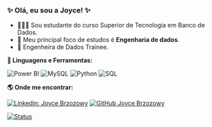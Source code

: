 

  ### ✨ Olá, eu sou a Joyce!  ✨



  - 👩🏼‍💻 Sou estudante do curso Superior de Tecnologia em Banco de Dados.
  - 🌱 Meu principal foco de estudos é **Engenharia de dados**.
  - 💼 Engenheira de Dados Trainee.


<b> 🚀 **Linguagens e Ferramentas</b>:**

![Power BI](https://img.shields.io/badge/-Power%20BI-black?style=plastic&logo=Power-BI)
![MySQL](https://img.shields.io/badge/-MySQL-333333?style=flat&logo=mysql)
![Python](https://img.shields.io/badge/-Python-black?style=flat-square&logo=Python)
![SQL](https://img.shields.io/badge/-SQL-black?style=flat-square&logo=SQL)

<b> :earth_americas: Onde me encontrar:  </b>

[![Linkedin: Joyce Brzozowy](https://img.shields.io/badge/-JoyceBrzozowy-blue?style=flat-square&logo=Linkedin&logoColor=white&link=https://www.linkedin.com/in/joycebrzozowy/)](https://www.linkedin.com/in/joyce-brzozowy/)
[![GitHub Joyce Brzozowy]( https://img.shields.io/github/followers/VanessaSwerts?label=follow&style=social)](https://github.com/joycebrzozowy)

[![Status ](https://github-readme-stats.vercel.app/api?username=JoyceBrzozowy&theme=dark)](https://github.com/JoyceBrzozowy/)


 
   

 











 

















          
          



  
